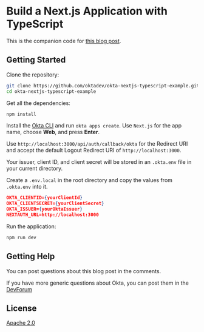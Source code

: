 # Build a Next.js Application with TypeScript

This is the companion code for [this blog post](https://developer.okta.com/blog/2020/11/13/nextjs-typescript).

## Getting Started

Clone the repository:

```sh
git clone https://github.com/oktadev/okta-nextjs-typescript-example.git
cd okta-nextjs-typescript-example
```

Get all the dependencies:

```sh
npm install
```

Install the [Okta CLI](https://cli.okta.com) and run `okta apps create`. Use `Next.js` for the app name, choose **Web**, and press **Enter**.

Use `http://localhost:3000/api/auth/callback/okta` for the Redirect URI and accept the default Logout Redirect URI of `http://localhost:3000`.

Your issuer, client ID, and client secret will be stored in an `.okta.env` file in your current directory.

Create a `.env.local` in the root directory and copy the values from `.okta.env` into it.

```JSON
OKTA_CLIENTID={yourClientId}
OKTA_CLIENTSECRET={yourClientSecret}
OKTA_ISSUER={yourOktaIssuer}
NEXTAUTH_URL=http://localhost:3000
```

Run the application:

```sh
npm run dev
```

## Getting Help

You can post questions about this blog post in the comments.

If you have more generic questions about Okta, you can post them in the [DevForum](https://devforum.okta.com/)

## License

[Apache 2.0](LICENSE)
